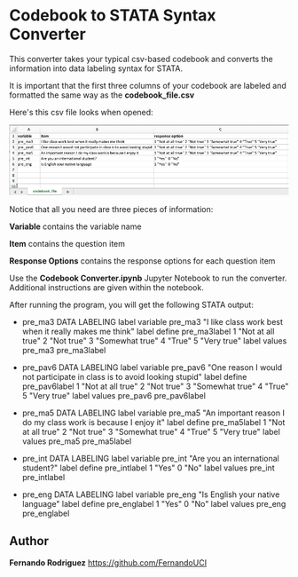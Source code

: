 # Codebook to STATA Syntax Converter

This converter takes your typical csv-based codebook and converts the information into data labeling syntax for STATA. 

It is important that the first three columns of your codebook are labeled and formatted the same way as the <b>codebook_file.csv</b>

Here's this csv file looks when opened:

![alt text](https://github.com/FernandoUCI/Codebook-to-STATA-Syntax-Converter/blob/master/codebook_screenshot.png)

Notice that all you need are three pieces of information:

<b>Variable</b> contains the variable name

<b>Item</b> contains the question item

<b>Response Options</b> contains the response options for each question item


Use the <b>Codebook Converter.ipynb</b> Jupyter Notebook to run the converter. Additional instructions are given within the notebook.

After running the program, you will get the following STATA output:

* pre_ma3 DATA LABELING
label variable pre_ma3 "I like class work best when it really makes me think"
label define pre_ma3label 1 "Not at all true" 2 "Not true" 3 "Somewhat true" 4 "True" 5 "Very true"
label values pre_ma3 pre_ma3label

* pre_pav6 DATA LABELING
label variable pre_pav6 "One reason I would not participate in class is to avoid looking stupid"
label define pre_pav6label 1 "Not at all true" 2 "Not true" 3 "Somewhat true" 4 "True" 5 "Very true"
label values pre_pav6 pre_pav6label

* pre_ma5 DATA LABELING
label variable pre_ma5 "An important reason I do my class work is because I enjoy it"
label define pre_ma5label 1 "Not at all true" 2 "Not true" 3 "Somewhat true" 4 "True" 5 "Very true"
label values pre_ma5 pre_ma5label

* pre_int DATA LABELING
label variable pre_int "Are you an international student?"
label define pre_intlabel 1 "Yes"  0 "No"
label values pre_int pre_intlabel

* pre_eng DATA LABELING
label variable pre_eng "Is English your native language"
label define pre_englabel 1 "Yes"  0 "No"
label values pre_eng pre_englabel


## Author

**Fernando Rodriguez** https://github.com/FernandoUCI


